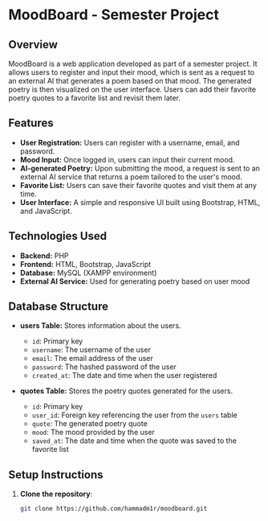 # MoodBoard - Semester Project

## Overview
MoodBoard is a web application developed as part of a semester project. It allows users to register and input their mood, which is sent as a request to an external AI that generates a poem based on that mood. The generated poetry is then visualized on the user interface. Users can add their favorite poetry quotes to a favorite list and revisit them later.

## Features
- **User Registration:** Users can register with a username, email, and password.
- **Mood Input:** Once logged in, users can input their current mood.
- **AI-generated Poetry:** Upon submitting the mood, a request is sent to an external AI service that returns a poem tailored to the user's mood.
- **Favorite List:** Users can save their favorite quotes and visit them at any time.
- **User Interface:** A simple and responsive UI built using Bootstrap, HTML, and JavaScript.

## Technologies Used
- **Backend:** PHP
- **Frontend:** HTML, Bootstrap, JavaScript
- **Database:** MySQL (XAMPP environment)
- **External AI Service:** Used for generating poetry based on user mood

## Database Structure
- **users Table:** Stores information about the users.
  - `id`: Primary key
  - `username`: The username of the user
  - `email`: The email address of the user
  - `password`: The hashed password of the user
  - `created_at`: The date and time when the user registered
  
- **quotes Table:** Stores the poetry quotes generated for the users.
  - `id`: Primary key
  - `user_id`: Foreign key referencing the user from the `users` table
  - `quote`: The generated poetry quote
  - `mood`: The mood provided by the user
  - `saved_at`: The date and time when the quote was saved to the favorite list

## Setup Instructions
1. **Clone the repository**: 
   ```bash
   git clone https://github.com/hammadm1r/moodboard.git
